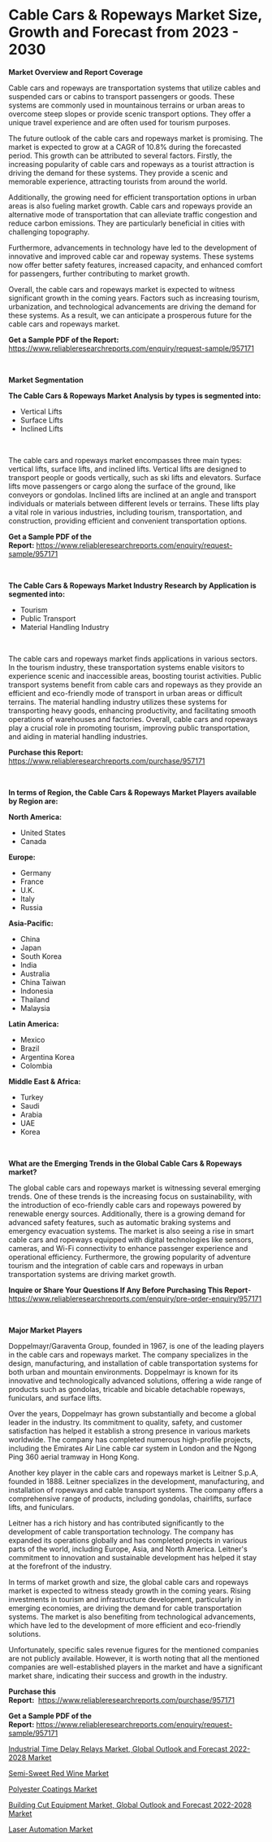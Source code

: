 <p><h1>Cable Cars & Ropeways Market Size, Growth and Forecast from 2023 - 2030</h1></p><p><strong>Market Overview and Report Coverage</strong></p>
<p><p>Cable cars and ropeways are transportation systems that utilize cables and suspended cars or cabins to transport passengers or goods. These systems are commonly used in mountainous terrains or urban areas to overcome steep slopes or provide scenic transport options. They offer a unique travel experience and are often used for tourism purposes.</p><p>The future outlook of the cable cars and ropeways market is promising. The market is expected to grow at a CAGR of 10.8% during the forecasted period. This growth can be attributed to several factors. Firstly, the increasing popularity of cable cars and ropeways as a tourist attraction is driving the demand for these systems. They provide a scenic and memorable experience, attracting tourists from around the world.</p><p>Additionally, the growing need for efficient transportation options in urban areas is also fueling market growth. Cable cars and ropeways provide an alternative mode of transportation that can alleviate traffic congestion and reduce carbon emissions. They are particularly beneficial in cities with challenging topography.</p><p>Furthermore, advancements in technology have led to the development of innovative and improved cable car and ropeway systems. These systems now offer better safety features, increased capacity, and enhanced comfort for passengers, further contributing to market growth.</p><p>Overall, the cable cars and ropeways market is expected to witness significant growth in the coming years. Factors such as increasing tourism, urbanization, and technological advancements are driving the demand for these systems. As a result, we can anticipate a prosperous future for the cable cars and ropeways market.</p></p>
<p><strong>Get a Sample PDF of the Report:</strong> <a href="https://www.reliableresearchreports.com/enquiry/request-sample/957171">https://www.reliableresearchreports.com/enquiry/request-sample/957171</a></p>
<p>&nbsp;</p>
<p><strong>Market Segmentation</strong></p>
<p><strong>The Cable Cars & Ropeways Market Analysis by types is segmented into:</strong></p>
<p><ul><li>Vertical Lifts</li><li>Surface Lifts</li><li>Inclined Lifts</li></ul></p>
<p>&nbsp;</p>
<p><p>The cable cars and ropeways market encompasses three main types: vertical lifts, surface lifts, and inclined lifts. Vertical lifts are designed to transport people or goods vertically, such as ski lifts and elevators. Surface lifts move passengers or cargo along the surface of the ground, like conveyors or gondolas. Inclined lifts are inclined at an angle and transport individuals or materials between different levels or terrains. These lifts play a vital role in various industries, including tourism, transportation, and construction, providing efficient and convenient transportation options.</p></p>
<p><strong>Get a Sample PDF of the Report:</strong>&nbsp;<a href="https://www.reliableresearchreports.com/enquiry/request-sample/957171">https://www.reliableresearchreports.com/enquiry/request-sample/957171</a></p>
<p>&nbsp;</p>
<p><strong>The Cable Cars & Ropeways Market Industry Research by Application is segmented into:</strong></p>
<p><ul><li>Tourism</li><li>Public Transport</li><li>Material Handling Industry</li></ul></p>
<p>&nbsp;</p>
<p><p>The cable cars and ropeways market finds applications in various sectors. In the tourism industry, these transportation systems enable visitors to experience scenic and inaccessible areas, boosting tourist activities. Public transport systems benefit from cable cars and ropeways as they provide an efficient and eco-friendly mode of transport in urban areas or difficult terrains. The material handling industry utilizes these systems for transporting heavy goods, enhancing productivity, and facilitating smooth operations of warehouses and factories. Overall, cable cars and ropeways play a crucial role in promoting tourism, improving public transportation, and aiding in material handling industries.</p></p>
<p><strong>Purchase this Report:</strong>&nbsp; <a href="https://www.reliableresearchreports.com/purchase/957171">https://www.reliableresearchreports.com/purchase/957171</a></p>
<p>&nbsp;</p>
<p><strong>In terms of Region, the Cable Cars & Ropeways Market Players available by Region are:</strong></p>
<p>
    <p> <strong> North America: </strong>
        <ul>
            <li>United States</li>
            <li>Canada</li>
        </ul>
        </p> 
    <p> <strong> Europe: </strong>
        <ul>
            <li>Germany</li>
            <li>France</li>
            <li>U.K.</li>
            <li>Italy</li>
            <li>Russia</li>
        </ul>
        </p> 
    <p> <strong> Asia-Pacific: </strong>
        <ul>
            <li>China</li>
            <li>Japan</li>
            <li>South Korea</li>
            <li>India</li>
            <li>Australia</li>
            <li>China Taiwan</li>
            <li>Indonesia</li>
            <li>Thailand</li>
            <li>Malaysia</li>
        </ul>
        </p> 
    <p> <strong> Latin America: </strong>
        <ul>
            <li>Mexico</li>
            <li>Brazil</li>
            <li>Argentina Korea</li>
            <li>Colombia</li>
        </ul>
        </p> 
    <p> <strong> Middle East & Africa: </strong>
        <ul>
            <li>Turkey</li>
            <li>Saudi</li>
            <li>Arabia</li>
            <li>UAE</li>
            <li>Korea</li>
        </ul>
    </p>
    </p>
<p>&nbsp;</p>
<p><strong>What are the Emerging Trends in the Global Cable Cars & Ropeways market?</strong></p>
<p><p>The global cable cars and ropeways market is witnessing several emerging trends. One of these trends is the increasing focus on sustainability, with the introduction of eco-friendly cable cars and ropeways powered by renewable energy sources. Additionally, there is a growing demand for advanced safety features, such as automatic braking systems and emergency evacuation systems. The market is also seeing a rise in smart cable cars and ropeways equipped with digital technologies like sensors, cameras, and Wi-Fi connectivity to enhance passenger experience and operational efficiency. Furthermore, the growing popularity of adventure tourism and the integration of cable cars and ropeways in urban transportation systems are driving market growth.</p></p>
<p><strong>Inquire or Share Your Questions If Any Before Purchasing This Report</strong>- <a href="https://www.reliableresearchreports.com/enquiry/pre-order-enquiry/957171">https://www.reliableresearchreports.com/enquiry/pre-order-enquiry/957171</a></p>
<p>&nbsp;</p>
<p><strong>Major Market Players</strong></p>
<p><p>Doppelmayr/Garaventa Group, founded in 1967, is one of the leading players in the cable cars and ropeways market. The company specializes in the design, manufacturing, and installation of cable transportation systems for both urban and mountain environments. Doppelmayr is known for its innovative and technologically advanced solutions, offering a wide range of products such as gondolas, tricable and bicable detachable ropeways, funiculars, and surface lifts.</p><p>Over the years, Doppelmayr has grown substantially and become a global leader in the industry. Its commitment to quality, safety, and customer satisfaction has helped it establish a strong presence in various markets worldwide. The company has completed numerous high-profile projects, including the Emirates Air Line cable car system in London and the Ngong Ping 360 aerial tramway in Hong Kong.</p><p>Another key player in the cable cars and ropeways market is Leitner S.p.A, founded in 1888. Leitner specializes in the development, manufacturing, and installation of ropeways and cable transport systems. The company offers a comprehensive range of products, including gondolas, chairlifts, surface lifts, and funiculars.</p><p>Leitner has a rich history and has contributed significantly to the development of cable transportation technology. The company has expanded its operations globally and has completed projects in various parts of the world, including Europe, Asia, and North America. Leitner's commitment to innovation and sustainable development has helped it stay at the forefront of the industry.</p><p>In terms of market growth and size, the global cable cars and ropeways market is expected to witness steady growth in the coming years. Rising investments in tourism and infrastructure development, particularly in emerging economies, are driving the demand for cable transportation systems. The market is also benefiting from technological advancements, which have led to the development of more efficient and eco-friendly solutions.</p><p>Unfortunately, specific sales revenue figures for the mentioned companies are not publicly available. However, it is worth noting that all the mentioned companies are well-established players in the market and have a significant market share, indicating their success and growth in the industry.</p></p>
<p><strong>Purchase this Report:</strong>&nbsp;&nbsp;<a href="https://www.reliableresearchreports.com/purchase/957171">https://www.reliableresearchreports.com/purchase/957171</a></p>
<p></p>
<p><strong>Get a Sample PDF of the Report:</strong>&nbsp;<a href="https://www.reliableresearchreports.com/enquiry/request-sample/957171">https://www.reliableresearchreports.com/enquiry/request-sample/957171</a></p>
<p><p><a href="https://issuu.com/reportprime-2/docs/industrial-time-delay-relays-market-global-outlook?fr=xKAE9_zU1NQ">Industrial Time Delay Relays Market, Global Outlook and Forecast 2022-2028 Market</a></p><p><a href="https://medium.com/@shanieprice69879/semi-sweet-red-wine-market-size-growth-forecast-2023-2030-36c3c6a8427e">Semi-Sweet Red Wine Market</a></p><p><a href="https://www.linkedin.com/pulse/polyester-coatings-market-research-report-provides-thorough-g0y7e/">Polyester Coatings Market</a></p><p><a href="https://issuu.com/reportprime-2/docs/building-cut-equipment-market-global-outlook-and-f?fr=xKAE9_zU1NQ">Building Cut Equipment Market, Global Outlook and Forecast 2022-2028 Market</a></p><p><a href="https://www.reportprime.com/laser-automation-r7351">Laser Automation Market</a></p></p>